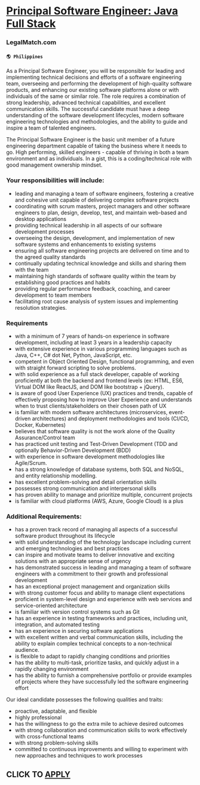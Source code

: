 # [Principal Software Engineer: Java Full Stack](https://www.remotewlb.com/apply/principal-software-engineer-java-full-stack-68170)  
### LegalMatch.com  
#### `🌎 Philippines`  

As a Principal Software Engineer, you will be responsible for leading and implementing technical decisions and efforts of a software engineering team, overseeing and performing the development of high-quality software products, and enhancing our existing software platforms alone or with individuals of the same or similar role. The role requires a combination of strong leadership, advanced technical capabilities, and excellent communication skills. The successful candidate must have a deep understanding of the software development lifecycles, modern software engineering technologies and methodologies, and the ability to guide and inspire a team of talented engineers.

The Principal Software Engineer is the basic unit member of a future engineering department capable of taking the business where it needs to go. High performing, skilled engineers - capable of thriving in both a team environment and as individuals. In a gist, this is a coding/technical role with good management ownership mindset.

### Your responsibilities will include:

  * leading and managing a team of software engineers, fostering a creative and cohesive unit capable of delivering complex software projects 
  * coordinating with scrum masters, project managers and other software engineers to plan, design, develop, test, and maintain web-based and desktop applications 
  * providing technical leadership in all aspects of our software development processes 
  * overseeing the design, development, and implementation of new software systems and enhancements to existing systems 
  * ensuring all software engineering projects are delivered on time and to the agreed quality standards 
  * continually updating technical knowledge and skills and sharing them with the team 
  * maintaining high standards of software quality within the team by establishing good practices and habits 
  * providing regular performance feedback, coaching, and career development to team members 
  * facilitating root cause analysis of system issues and implementing resolution strategies. 

### Requirements

  * with a minimum of 7 years of hands-on experience in software development, including at least 3 years in a leadership capacity 
  * with extensive experience in various programming languages such as Java, C++, C# dot Net, Python, JavaScript, etc. 
  * competent in Object Oriented Design, functional programming, and even with straight forward scripting to solve problems. 
  * with solid experience as a full stack developer, capable of working proficiently at both the backend and frontend levels (ex: HTML, ES6, Virtual DOM like ReactJS, and DOM like bootstrap + jQuery). 
  * is aware of good User Experience (UX) practices and trends, capable of effectively proposing how to improve User Experience and understands when to trust clients/stakeholders on their chosen path of UX 
  * is familiar with modern software architectures (microservices, event-driven architectures) and deployment methodologies and tools (CI/CD, Docker, Kubernetes) 
  * believes that software quality is not the work alone of the Quality Assurance/Control team 
  * has practiced unit testing and Test-Driven Development (TDD and optionally Behavior-Driven Development (BDD) 
  * with experience in software development methodologies like Agile/Scrum. 
  * has a strong knowledge of database systems, both SQL and NoSQL, and entity relationship modelling. 
  * has excellent problem-solving and detail orientation skills 
  * possesses strong communication and interpersonal skills 
  * has proven ability to manage and prioritize multiple, concurrent projects 
  * is familiar with cloud platforms (AWS, Azure, Google Cloud) is a plus 

### Additional Requirements:

  * has a proven track record of managing all aspects of a successful software product throughout its lifecycle 
  * with solid understanding of the technology landscape including current and emerging technologies and best practices 
  * can inspire and motivate teams to deliver innovative and exciting solutions with an appropriate sense of urgency 
  * has demonstrated success in leading and managing a team of software engineers with a commitment to their growth and professional development 
  * has an exceptional project management and organization skills 
  * with strong customer focus and ability to manage client expectations 
  * proficient in system-level design and experience with web services and service-oriented architecture 
  * is familiar with version control systems such as Git 
  * has an experience in testing frameworks and practices, including unit, integration, and automated testing 
  * has an experience in securing software applications 
  * with excellent written and verbal communication skills, including the ability to explain complex technical concepts to a non-technical audience. 
  * is flexible to adapt to rapidly changing conditions and priorities 
  * has the ability to multi-task, prioritize tasks, and quickly adjust in a rapidly changing environment 
  * has the ability to furnish a comprehensive portfolio or provide examples of projects where they have successfully led the software engineering effort 

Our ideal candidate possesses the following qualities and traits:

  * proactive, adaptable, and flexible 
  * highly professional 
  * has the willingness to go the extra mile to achieve desired outcomes 
  * with strong collaboration and communication skills to work effectively with cross-functional teams 
  * with strong problem-solving skills 
  * committed to continuous improvements and willing to experiment with new approaches and techniques to work processes

  
## CLICK TO [APPLY](https://www.remotewlb.com/apply/principal-software-engineer-java-full-stack-68170)

